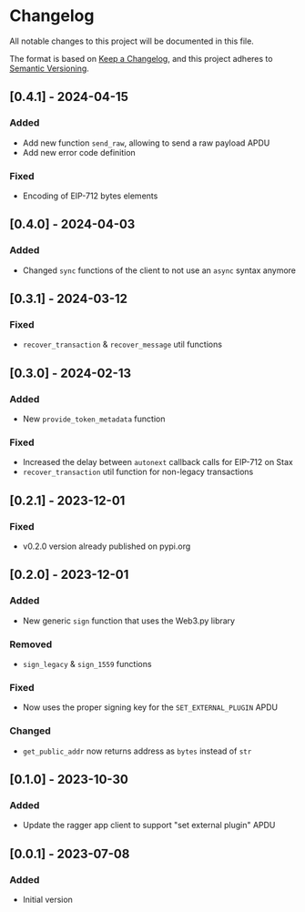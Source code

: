 # Changelog

All notable changes to this project will be documented in this file.

The format is based on [Keep a Changelog](https://keepachangelog.com/en/1.0.0/),
and this project adheres to [Semantic Versioning](https://semver.org/spec/v2.0.0.html).

## [0.4.1] - 2024-04-15

### Added

- Add new function `send_raw`, allowing to send a raw payload APDU
- Add new error code definition

### Fixed

- Encoding of EIP-712 bytes elements

## [0.4.0] - 2024-04-03

### Added

- Changed `sync` functions of the client to not use an `async` syntax anymore

## [0.3.1] - 2024-03-12

### Fixed

- `recover_transaction` & `recover_message` util functions

## [0.3.0] - 2024-02-13

### Added

- New `provide_token_metadata` function

### Fixed

- Increased the delay between `autonext` callback calls for EIP-712 on Stax
- `recover_transaction` util function for non-legacy transactions

## [0.2.1] - 2023-12-01

### Fixed

- v0.2.0 version already published on pypi.org

## [0.2.0] - 2023-12-01

### Added

- New generic `sign` function that uses the Web3.py library

### Removed

- `sign_legacy` & `sign_1559` functions

### Fixed

- Now uses the proper signing key for the `SET_EXTERNAL_PLUGIN` APDU

### Changed

- `get_public_addr` now returns address as `bytes` instead of `str`

## [0.1.0] - 2023-10-30

### Added

- Update the ragger app client to support "set external plugin" APDU

## [0.0.1] - 2023-07-08

### Added

- Initial version
